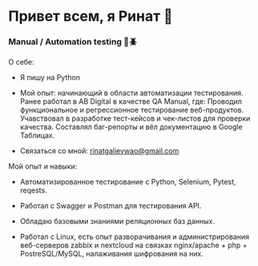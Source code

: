 # Привет всем, я Ринат 👋

### Manual / Automation testing 🔎🪲

О себе:

* Я пишу на Python

* Мой опыт: начинающий в области автоматизации тестирования.
Ранее работал в AB Digital в качестве QA Manual, где:
Проводил функциональное и регрессионное тестирование веб-продуктов.
Учавствовал в разработке тест-кейсов и чек-листов для проверки качества.
Составлял баг-репорты и вёл документацию в Google Таблицах.

* Связаться со мной: rinatgalievwao@gmail.com

Мой опыт и навыки:

* Автоматизированное тестирование с Python, Selenium, Pytest, reqests.

* Работал с Swagger и Postman для тестирования API.

* Обладаю базовыми знаниями реляционных баз данных.

* Работал с Linux, есть опыт разворачивания и администрирования веб-серверов zabbix и nextcloud на связках nginx/apache + php + PostreSQL/MySQL, налаживания шифрования на них.
